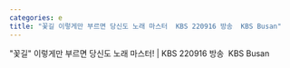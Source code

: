 ```yaml
---
categories: e
title: "꽃길 이렇게만 부르면 당신도 노래 마스터  KBS 220916 방송  KBS Busan"
---
```

"꽃길" 이렇게만 부르면 당신도 노래 마스터! | KBS 220916 방송&nbsp;&nbsp;KBS Busan